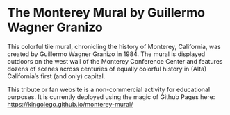 # The Monterey Mural by Guillermo Wagner Granizo
This colorful tile mural, chronicling the history of Monterey, California,
was created by Guillermo Wagner Granizo in 1984.
The mural is displayed outdoors on the west wall of the Monterey Conference Center
and features dozens of scenes across centuries of equally colorful history
in (Alta) California’s first (and only) capital.

This tribute or fan website is a non-commercial activity for educational purposes.
It is currently deployed using the magic of Github Pages here: https://kingolego.github.io/monterey-mural/
